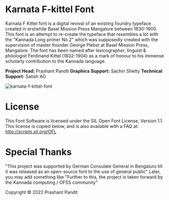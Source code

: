 # Karnata F-kittel Font
Karnata F Kittel font is a digital revival of an existing foundry typeface created in erstwhile Basel Mission Press Mangalore between 1830-1900. This font is an attempt to re-create the typeface that resembles a lot with the "Kannada Long primer No 2" which was supposedly created with the supervision of master founder George Plebst at Basel Mission Press, Mangalore. The font has been named after lexicographer, linguist & philologist Ferdinand Kittel (1832-1904) as a mark of honour to his immense scholarly contribution to the Kannada language. 

**Project Head:** Prashant Pandit 
**Graphics Support:** Sachin Shetty 
**Technical Support:** Satish AG

![karnata-f-kittel-font](https://user-images.githubusercontent.com/115216/201533413-fd41b1c6-81c3-484d-b5d3-27395bb2c1d9.jpeg)


# License
This Font Software is licensed under the SIL Open Font License, Version 1.1. This license is copied below, and is also available with a FAQ at: http://scripts.sil.org/OFL

# Special Thanks
"This project was supported by German Consulate General in Bengaluru till it was released as an open-source font to the use of general public"
Later, you may add something like "Further to this, the project is taken forward by the Kannada computing / OFSS community"

Copyright © 2022 Prashant Pandit
